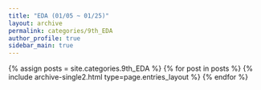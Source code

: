 ```yaml
---
title: "EDA (01/05 ~ 01/25)"
layout: archive
permalink: categories/9th_EDA
author_profile: true
sidebar_main: true
---
```



{% assign posts = site.categories.9th_EDA %}
{% for post in posts %} {% include archive-single2.html type=page.entries_layout %} {% endfor %}
